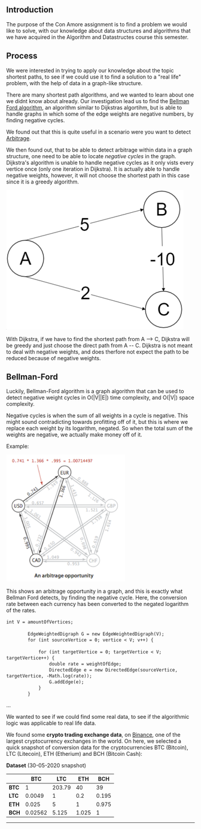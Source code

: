 ## Introduction
The purpose of the Con Amore assignment is to find a problem we would like to solve, with our knowledge about data structures and algorithms that we have acquired in the Algorithm and Datastructes course this semester.

## Process
We were interested in trying to apply our knowledge about the topic shortest paths, to see if we could use it to find a solution to a "real life" problem, with the help of data in a graph-like structure.

There are many shortest path algorithms, and we wanted to learn about one we didnt know about already. Our investigation lead us to find the [Bellman Ford algorithm](https://en.wikipedia.org/wiki/Bellman%E2%80%93Ford_algorithm), an algorithm similar to Dijkstras algortihm, but is able to handle graphs in which some of the edge weights are negative numbers, by finding negative cycles.

We found out that this is quite useful in a scenario were you want to detect [Arbitrage](https://en.wikipedia.org/wiki/Arbitrage).

We then found out, that to be able to detect arbitrage within data in a graph structure, one need to be able to locate *negative cycles* in the graph. Dijkstra's algorithm is unable to handle negative cycles as it only vists every vertice once (only one iteration in Dijkstra). It is actually able to handle negative weights, however, it will not choose the shortest path in this case since it is a greedy algorithm.

![Dijkstra's algorithm](/assets/dijkstra.PNG)

With Dijkstra, if we have to find the shortest path from A --> C, Dijkstra will be greedy and just choose the direct path from A -- C. Dijkstra is not meant to deal with negative weights, and does therfore not expect the path to be reduced because of negative weights.

## Bellman-Ford

Luckily, Bellman-Ford algorithm is a graph algorithm that can be used to  detect negative weight cycles in O(|V||E|) time complexity, and O(|V|) space complexity.

Negative cycles is when the sum of all weights in a cycle is negative. This might sound contradicting towards profitting off of it, but this is where we replace each weight by its logarithm, negated. So when the total sum of the weights are negative, we actually make money off of it. 

Example: 

![Arbitrage](/assets/Arbitrage.PNG)

This shows an arbitrage opportunity in a graph, and this is exactly what Bellman Ford detects, by finding the negative cycle. Here, the conversion rate between each currency has been converted to the negated logarithm of the rates. 

```
int V = amountOfVertices;

        EdgeWeightedDigraph G = new EdgeWeightedDigraph(V);
        for (int sourceVertice = 0; vertice < V; v++) {

            for (int targetVertice = 0; targetVertice < V; targetVertice++) {
                double rate = weightOfEdge;
                DirectedEdge e = new DirectedEdge(sourceVertice, targetVertice, -Math.log(rate));
                G.addEdge(e);
            }
        }
```



<!-- Relaxation -->

...

We wanted to see if we could find some real data, to see if the algorithmic logic was applicable to real life data. 

We found some **crypto trading exchange data**, on [Binance](https://en.wikipedia.org/wiki/Binance), one of the largest cryptocurrency exchanges in the world. On here, we selected a quick snapshot of conversion data for the cryptocurrencies BTC (Bitcoin), LTC (Litecoin), ETH (Etherium) and BCH (Bitcoin Cash):

**Dataset** (30-05-2020 snapshot)

|  | BTC | LTC | ETH | BCH |
| --- | --- | --- | --- | --- | 
| **BTC** | 1 | 203.79 | 40 | 39 | 
| **LTC** |   0.0049 |  1 | 0.2 | 0.195| 
| **ETH** |   0.025 |   5 |       1  |    0.975| 
| **BCH** |   0.02562 |  5.125 |   1.025 |  1| 


---

<!-- Complexity
Relaxation - "efter V-1 iterationer, kører den checket efter negative cycles igen. .. undersøg nærmere

resultat

Reflection (what we could have used)

- Floyd warshall

- Johnson something -->
